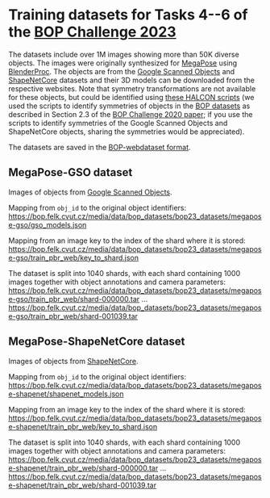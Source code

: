 # Training datasets for Tasks 4--6 of the [BOP Challenge 2023](https://bop.felk.cvut.cz/challenges/bop-challenge-2023/)

The datasets include over 1M images showing more than 50K diverse objects. The images were originally synthesized for [MegaPose](https://megapose6d.github.io/) using [BlenderProc](https://github.com/DLR-RM/BlenderProc/blob/main/README_BlenderProc4BOP.md). The objects are from the [Google Scanned Objects](https://research.google/resources/datasets/scanned-objects-google-research/) and [ShapeNetCore](https://shapenet.org/) datasets and their 3D models can be downloaded from the respective websites. Note that symmetry transformations are not available for these objects, but could be identified using [these HALCON scripts](https://github.com/thodan/bop_toolkit/issues/50#issuecomment-903632625) (we used the scripts to identify symmetries of objects in the [BOP datasets](https://bop.felk.cvut.cz/datasets) as described in Section 2.3 of the [BOP Challenge 2020 paper](https://arxiv.org/pdf/2009.07378.pdf); if you use the scripts to identify symmetries of the Google Scanned Objects and ShapeNetCore objects, sharing the symmetries would be appreciated).

The datasets are saved in the [BOP-webdataset format](https://github.com/thodan/bop_toolkit/tree/master/bop_toolkit_lib/dataset/bop_webdataset.py).


## MegaPose-GSO dataset

Images of objects from [Google Scanned Objects](https://research.google/resources/datasets/scanned-objects-google-research/).

Mapping from `obj_id` to the original object identifiers:
https://bop.felk.cvut.cz/media/data/bop_datasets/bop23_datasets/megapose-gso/gso_models.json

Mapping from an image key to the index of the shard where it is stored:
https://bop.felk.cvut.cz/media/data/bop_datasets/bop23_datasets/megapose-gso/train_pbr_web/key_to_shard.json

The dataset is split into 1040 shards, with each shard containing 1000 images together with object annotations and camera parameters:
https://bop.felk.cvut.cz/media/data/bop_datasets/bop23_datasets/megapose-gso/train_pbr_web/shard-000000.tar
...
https://bop.felk.cvut.cz/media/data/bop_datasets/bop23_datasets/megapose-gso/train_pbr_web/shard-001039.tar


## MegaPose-ShapeNetCore dataset

Images of objects from [ShapeNetCore](https://shapenet.org/).

Mapping from `obj_id` to the original object identifiers:
https://bop.felk.cvut.cz/media/data/bop_datasets/bop23_datasets/megapose-shapenet/shapenet_models.json

Mapping from an image key to the index of the shard where it is stored:
https://bop.felk.cvut.cz/media/data/bop_datasets/bop23_datasets/megapose-shapenet/train_pbr_web/key_to_shard.json

The dataset is split into 1040 shards, with each shard containing 1000 images together with object annotations and camera parameters:
https://bop.felk.cvut.cz/media/data/bop_datasets/bop23_datasets/megapose-shapenet/train_pbr_web/shard-000000.tar
...
https://bop.felk.cvut.cz/media/data/bop_datasets/bop23_datasets/megapose-shapenet/train_pbr_web/shard-001039.tar
